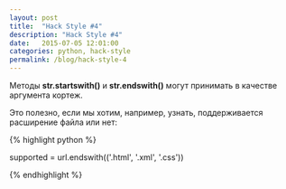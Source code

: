 ```yaml
---
layout: post
title:  "Hack Style #4"
description: "Hack Style #4"
date:   2015-07-05 12:01:00
categories: python, hack-style
permalink: /blog/hack-style-4
---
```


Методы **str.startswith()** и **str.endswith()** могут принимать в качестве аргумента кортеж.

Это полезно, если мы хотим, например, узнать, поддерживается расширение файла или нет:
<!--more-->

{% highlight python %}

supported = url.endswith(('.html', '.xml', '.css'))

{% endhighlight %}
